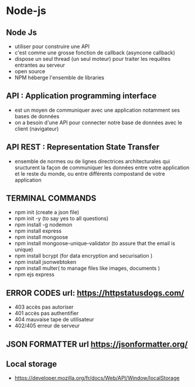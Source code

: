 # Node-js

## Node Js
- utiliser pour construire une API
- c'est comme une grosse fonction de callback (asyncone callback)
- dispose un seul thread (un seul moteur) pour traiter les requêtes entrantes au serveur
- open source 
- NPM héberge l'ensemble de libraries 

## API : Application programming interface 
- est un moyen de communiquer avec une application notamment ses bases de données 
- on a besoin d'une API pour connecter notre base de données avec le client (navigateur)

## API REST : Representation State Transfer 
- ensemble de normes ou de lignes directrices architecturales qui sructurent la façon de communiquer les données entre votre application et le reste du monde, ou entre différents compostand de votre application 

## TERMINAL COMMANDS
- npm init (create a json file)
- npm init -y (to say yes to all questions)
- npm install -g nodemon 
- npm install express 
- npm install mongoose 
- npm install mongoose-unique-validator (to assure that the email is unique) 
- npm install bcrypt (for data encryption and securisation )
- npm install jsonwebtoken
- npm install multer( to manage files like images, documents )
- npm ejs express 

## ERROR CODES url: https://httpstatusdogs.com/
- 403 accès pas autoriser 
- 401 accès pas authentifier
- 404 mauvaise tape de utilisateur
- 402/405 erreur de serveur 

## JSON FORMATTER url https://jsonformatter.org/

## Local storage 
- https://developer.mozilla.org/fr/docs/Web/API/Window/localStorage 
